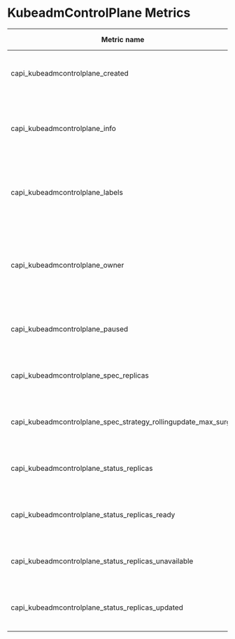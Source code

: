 <!-- SPDX-License-Identifier: MIT -->
# KubeadmControlPlane Metrics

| Metric name                                                    | Metric type | Labels/tags                                                                                                                                                                                                       |
|----------------------------------------------------------------|-------------|-------------------------------------------------------------------------------------------------------------------------------------------------------------------------------------------------------------------|
| capi_kubeadmcontrolplane_created                               | Gauge       | `kubeadmcontrolplane`=&lt;kcp-name&gt; <br> `namespace`=&lt;kcp-namespace&gt; <br> `uid`=&lt;uid&gt;                                                                                                              |
| capi_kubeadmcontrolplane_info                                  | Gauge       | `kubeadmcontrolplane`=&lt;kcp-name&gt; <br> `namespace`=&lt;kcp-namespace&gt; <br> `uid`=&lt;uid&gt; <br> `version`=&lt;kcp-version&gt;                                                                           |
| capi_kubeadmcontrolplane_labels                                | Gauge       | `kubeadmcontrolplane`=&lt;kcp-name&gt; <br> `namespace`=&lt;kcp-namespace&gt; <br> `uid`=&lt;uid&gt; <br> `label_KCP_LABEL`=&lt;KCP_LABEL&gt;                                                                     |
| capi_kubeadmcontrolplane_owner                                 | Gauge       | `kubeadmcontrolplane`=&lt;kcp-name&gt; <br> `namespace`=&lt;kcp-namespace&gt; <br> `uid`=&lt;uid&gt; <br> `owner_kind`=&lt;kind&gt; <br> `owner_name`=&lt;name&gt; <br> `owner_is_controller`=&lt;true\|false&gt; |
| capi_kubeadmcontrolplane_paused                                | Gauge       | `kubeadmcontrolplane`=&lt;kcp-name&gt; <br> `namespace`=&lt;kcp-namespace&gt; <br> `uid`=&lt;uid&gt;                                                                                                              |
| capi_kubeadmcontrolplane_spec_replicas                         | Gauge       | `kubeadmcontrolplane`=&lt;kcp-name&gt; <br> `namespace`=&lt;kcp-namespace&gt; <br> `uid`=&lt;uid&gt;                                                                                                              |
| capi_kubeadmcontrolplane_spec_strategy_rollingupdate_max_surge | Gauge       | `kubeadmcontrolplane`=&lt;kcp-name&gt; <br> `namespace`=&lt;kcp-namespace&gt; <br> `uid`=&lt;uid&gt;                                                                                                              |
| capi_kubeadmcontrolplane_status_replicas                       | Gauge       | `kubeadmcontrolplane`=&lt;kcp-name&gt; <br> `namespace`=&lt;kcp-namespace&gt; <br> `uid`=&lt;uid&gt;                                                                                                              |
| capi_kubeadmcontrolplane_status_replicas_ready                 | Gauge       | `kubeadmcontrolplane`=&lt;kcp-name&gt; <br> `namespace`=&lt;kcp-namespace&gt; <br> `uid`=&lt;uid&gt;                                                                                                              |
| capi_kubeadmcontrolplane_status_replicas_unavailable           | Gauge       | `kubeadmcontrolplane`=&lt;kcp-name&gt; <br> `namespace`=&lt;kcp-namespace&gt; <br> `uid`=&lt;uid&gt;                                                                                                              |
| capi_kubeadmcontrolplane_status_replicas_updated               | Gauge       | `kubeadmcontrolplane`=&lt;kcp-name&gt; <br> `namespace`=&lt;kcp-namespace&gt; <br> `uid`=&lt;uid&gt;                                                                                                              |
